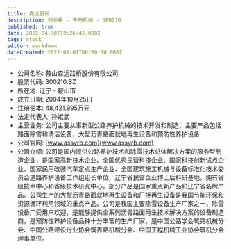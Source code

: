 ```yaml
---
title: 森远股份
description: 创业板 - 专用机械 - 300210
published: true
date: 2022-04-30T19:26:42.000Z
tags: stock
editor: markdown
dateCreated: 2022-01-01T00:00:00.000Z
---
```


- 公司名称: 鞍山森远路桥股份有限公司
- 股票代码: 300210.SZ
- 所在地: 辽宁 - 鞍山市
- 成立日期: 2004年10月25日
- 注册资本: 48,421.995万元
- 法定代表人: 孙斌武
- 主营业务: 公司主要从事新型公路养护机械的技术开发和制造，主要产品包括路面除雪和清洁设备，大型沥青路面就地再生设备和预防性养护设备
- 公司官网: [www.assyrb.com](www.assyrb.com)
- 公司介绍: 公司是国内提供公路养护技术和除雪技术总体解决方案的服务型制造企业，是国家高新技术企业、全国优秀民营科技企业、国家科技创新试点企业、国家民用改装汽车定点生产企业、全国建筑施工机械与设备标准化技术委员会道路养护设备工作组组长单位，辽宁省民营企业博士后科研基地。拥有省级技术中心和省级技术研究中心，部分产品是国家重点新产品和辽宁省名牌产品。公司生产的大型沥青路面就地再生设备和厂拌再生设备是我国节能环保和资源循环利用领域的重点产品。公司是我国主要除雪设备生产厂家之一，除雪设备广受用户欢迎，是能够提供全系列沥青路面再生技术解决方案的设备制造商，是预防性养护设备品种十分丰富的生产厂家，是中国公路学会筑路机械分会、中国公路建设行业协会筑养路机械分会、中国工程机械工业协会筑机分会理事单位。


